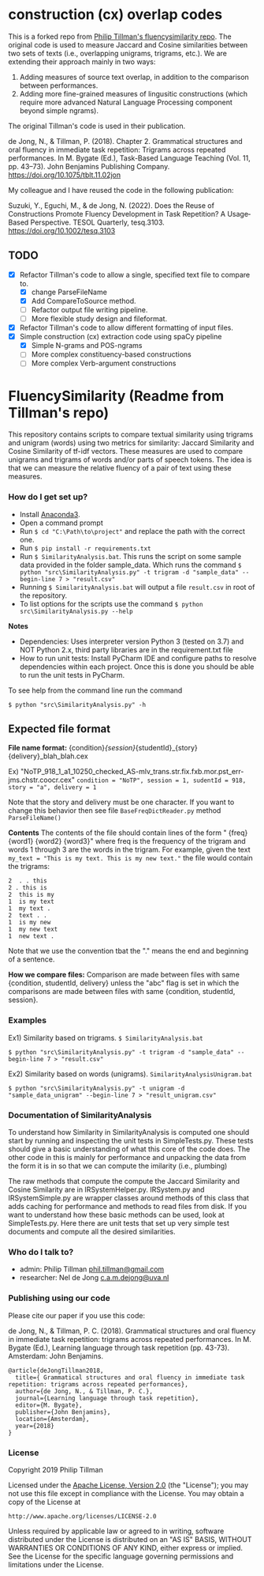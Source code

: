 # construction (cx) overlap codes
This is a forked repo from [Philip Tillman's fluencysimilarity repo](https://bitbucket.org/philtillman/fluencysimilarity/src/master/). The original code is used to measure Jaccard and Cosine similarities between two sets of texts (i.e., overlapping unigrams, trigrams, etc.). We are extending their approach mainly in two ways:

1) Adding measures of source text overlap, in addition to the comparison between performances.
2) Adding more fine-grained measures of lingusitic constructions (which require more advanced Natural Language Processing component beyond simple ngrams).

The original Tillman's code is used in their publication.

de Jong, N., & Tillman, P. (2018). Chapter 2. Grammatical structures and oral fluency in immediate task repetition: Trigrams across repeated performances. In M. Bygate (Ed.), Task-Based Language Teaching (Vol. 11, pp. 43–73). John Benjamins Publishing Company. https://doi.org/10.1075/tblt.11.02jon

My colleague and I have reused the code in the following publication:

Suzuki, Y., Eguchi, M., & de Jong, N. (2022). Does the Reuse of Constructions Promote Fluency Development in Task Repetition? A Usage‐Based Perspective. TESOL Quarterly, tesq.3103. https://doi.org/10.1002/tesq.3103

## TODO
- [x] Refactor Tillman's code to allow a single, specified text file to compare to.
  - [x] change ParseFileName
  - [x] Add CompareToSource method.
  - [ ] Refactor output file writing pipeline.
  - [ ] More flexible study design and fileformat.
- [x] Refactor Tillman's code to allow different formatting of input files.
- [x] Simple construction (cx) extraction code using spaCy pipeline
  - [x] Simple N-grams and POS-ngrams 
  - [ ] More complex constituency-based constructions
  - [ ] More complex Verb-argument constructions

# FluencySimilarity (Readme from Tillman's repo)

This repository contains scripts to compare textual similarity using trigrams and unigram (words) using two metrics 
for similarity: Jaccard Similarity and Cosine Similarity of tf-idf vectors. These measures are used to compare
unigrams and trigrams of words and/or parts of speech tokens. The idea is that we can measure the relative fluency
of a pair of text using these measures.

### How do I get set up? ###
* Install [Anaconda3](https://www.anaconda.com/distribution/#download-section).
* Open a command prompt
* Run `$ cd "C:\Path\to\project"` and replace the path with the correct one.
* Run `$ pip install -r requirements.txt`
* Run `$ SimilarityAnalysis.bat`. This runs the script on some sample data provided in the folder sample_data.
  Which runs the command `$ python "src\SimilarityAnalysis.py" -t trigram -d "sample_data" --begin-line 7 > "result.csv"`
* Running `$ SimilarityAnalysis.bat` will output a file `result.csv` in root of the repository.
* To list options for the scripts use the command `$ python src\SimilarityAnalysis.py --help`

**Notes**

* Dependencies: Uses interpreter version Python 3 (tested on 3.7) and NOT Python 2.x, third party libraries are in 
the requirement.txt file
* How to run unit tests: Install PyCharm IDE and configure paths to resolve dependencies within each project. Once 
this is done you should be able to run the unit tests in PyCharm.

To see help from the command line run the command

`$ python "src\SimilarityAnalysis.py" -h`

## Expected file format
**File name format:** {condition}_{session}_{studentId}_{story}{delivery}_blah_blah.cex

Ex) "NoTP_918_1_a1_10250_checked_AS-mlv_trans.str.fix.fxb.mor.pst_err-jms.chstr.coocr.cex"
`condition = "NoTP", session = 1, sudentId = 918, story = "a", delivery = 1`

Note that the story and delivery must be one character. If you want to change this behavior then
see file `BaseFreqDictReader.py` method `ParseFileName()`

**Contents** The contents of the file should contain lines of the form "    {freq}  {word1} {word2} {word3}"
where freq is the frequency of the trigram and words 1 through 3 are the words in the trigram. For example,
given the text `my_text = "This is my text. This is my new text."` the file would contain the trigrams:

    2  . . this
    2 . this is
    2  this is my
    1  is my text
    1  my text .
    2  text . .
    1  is my new
    1  my new text
    1  new text .

Note that we use the convention tbat the "." means the end and beginning of a sentence.

**How we compare files:** Comparison are made between files with same {condition, studentId, delivery} unless the 
"abc" flag is set in which
the comparisons are made between files with same {condition, studentId, session}.

### Examples

Ex1) Similarity based on trigrams. `$ SimilarityAnalysis.bat`

`$ python "src\SimilarityAnalysis.py" -t trigram -d "sample_data" --begin-line 7 > "result.csv"`

Ex2) Similarity based on words (unigrams). `SimilarityAnalysisUnigram.bat`

`$ python "src\SimilarityAnalysis.py" -t unigram -d "sample_data_unigram" --begin-line 7 > "result_unigram.csv"`

### Documentation of SimilarityAnalysis

To understand how Similarity in SimilarityAnalysis is computed one should start by running and inspecting the unit 
tests in SimpleTests.py. These tests should give a basic understanding of what this core of the code does. The other 
code in this  is mainly for performance and unpacking the data from the form it is in so that we can compute the 
 imilarity (i.e., plumbing)

The raw methods that compute the compute the Jaccard Similarity and Cosine Similarity are in
IRSystemHelper.py. IRSystem.py and IRSystemSimple.py are wrapper classes around methods of this class that adds 
caching for performance and methods to read files from disk. If you want to understand how these basic methods 
can be used, look at SimpleTests.py. Here there are unit tests that set up very simple test documents and compute 
all the desired similarities.

### Who do I talk to? ###

* admin: Philip Tillman <phil.tillman@gmail.com>
* researcher: Nel de Jong <c.a.m.dejong@uva.nl>

### Publishing using our code ###
Please cite our paper if you use this code:

de Jong, N., & Tillman, P. C. (2018). Grammatical structures and oral fluency in immediate task repetition: 
trigrams across repeated performances. In M. Bygate (Ed.), Learning language through task repetition (pp. 43-73). 
Amsterdam: John Benjamins.

```
@article{deJongTillman2018,
  title={ Grammatical structures and oral fluency in immediate task repetition: trigrams across repeated performances},
  author={de Jong, N., & Tillman, P. C.},
  journal={Learning language through task repetition},
  editor={M. Bygate},
  publisher={John Benjamins},
  location={Amsterdam},
  year={2018}
}
```

### License ###
Copyright 2019 Philip Tillman

Licensed under the [Apache License, Version 2.0](https://www.apache.org/licenses/LICENSE-2.0.html) (the "License");
you may not use this file except in compliance with the License.
You may obtain a copy of the License at

    http://www.apache.org/licenses/LICENSE-2.0

Unless required by applicable law or agreed to in writing, software
distributed under the License is distributed on an "AS IS" BASIS,
WITHOUT WARRANTIES OR CONDITIONS OF ANY KIND, either express or implied.
See the License for the specific language governing permissions and
limitations under the License.

